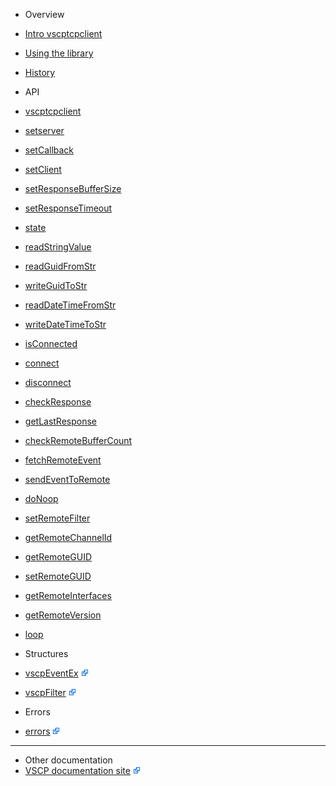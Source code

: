 * Overview
 * [Intro vscptcpclient](README.md)
 * [Using the library](using.md)
 * [History](history.md)

* API
 * [vscptcpclient](vscptcpclient.md)
 * [setserver](setserver.md)
 * [setCallback](setcallback.md)
 * [setClient](setclient.md)
 * [setResponseBufferSize](setresponsebuffersize.md)
 * [setResponseTimeout](setresponsetimeout.md)
 * [state](state.md)
 * [readStringValue](readstringvalue.md)
 * [readGuidFromStr](readguidfromstr.md)
 * [writeGuidToStr](writeguidtostr.md)
 * [readDateTimeFromStr](readdatetimefromstr.md)
 * [writeDateTimeToStr](writedatetimetostr.md)
 * [isConnected](isconnected.md)
 * [connect](connect.md)
 * [disconnect](disconnect.md)
 * [checkResponse](checkresponse.md)
 * [getLastResponse](getlastresponse.md)
 * [checkRemoteBufferCount](checkremotebuffercount.md)
 * [fetchRemoteEvent](fetchremoteevent.md)
 * [sendEventToRemote](sendeventtoremote.md)
 * [doNoop](donoop.md)
 * [setRemoteFilter](setremotefilter.md)
 * [getRemoteChannelId](getremotechannelid.md)
 * [getRemoteGUID](getremoteguid.md)
 * [setRemoteGUID](setremoteguid.md)
 * [getRemoteInterfaces](getremoteinterfaces.md)
 * [getRemoteVersion](getremoteversion.md)
 * [loop](loop.md)

* Structures
 * [vscpEventEx](https://github.com/grodansparadis/vscp/blob/master/src/vscp/common/vscp.h) ![External Link](./images/Icon_External_Link.png)
 * [vscpFilter](https://github.com/grodansparadis/vscp/blob/master/src/vscp/common/vscp.h) ![External Link](./images/Icon_External_Link.png)

* Errors
 * [errors](https://github.com/grodansparadis/vscp/blob/master/src/vscp/common/vscp.h) ![External Link](./images/Icon_External_Link.png)

----

* Other documentation
 * [VSCP documentation site](https://docs.vscp.org) ![External Link](./images/Icon_External_Link.png)
